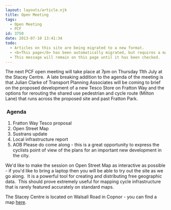 ```yaml
---
layout: layouts/article.njk
title: Open Meeting
tags:
  - Open Meeting
  - PCF
id: 3750
date: 2013-07-10 13:41:34
todo:
  - Articles on this site are being migrated to a new format.
  - <b>This page</b> has been automatically migrated, but requires a manual check-&amp;-tune to ensure the format and links all work as expected.
  - This message will remain on this page until it has been checked.
---
```


The next PCF open meeting will take place at 7pm on Thursday 11th July at the Stacey Centre.  A late breaking addition to the agenda of the meeting is that Julian Clarke of Transport Planning Associates will be coming to brief on the proposed development of a new Tesco Store on Fratton Way and the options for rerouting the shared use pedestrian and cycle route (Milton Lane) that runs across the proposed site and past Fratton Park.

###  Agenda

1.  Fratton Way Tesco proposal
2.  Open Street Map
3.  Sustrans update
4.  Local infrastructure report
5.  AOB
Please do come along - this is a great opportunity to express the cyclists point of view of the plans for an important new development in the city.

We'd like to make the session on Open Street Map as interactive as possible - if you'd like to bring a laptop then you will be able to try out the site as we go along.  It is a powerful tool for creating and distributing free geographic data.  This should prove extremely useful for mapping cycle infrastructure that is rarely featured accurately on standard maps.

The Stacey Centre is located on Walsall Road in Copnor - you can find a map [here](http://goo.gl/maps/CCRwh "Stacey Centre").